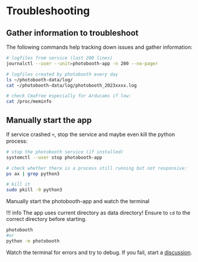 # Troubleshooting

## Gather information to troubleshoot

The following commands help tracking down issues and gather information:

```bash
# logfiles from service (last 200 lines)
journalctl --user --unit=photobooth-app -n 200 --no-pager

# logfiles created by photobooth every day
ls ~/photobooth-data/log/
cat ~/photobooth-data/log/photobooth_2023xxxx.log

# check CmaFree especially for Arducams if low:
cat /proc/meminfo
```

## Manually start the app

If service crashed 💀, stop the service and maybe even kill the python process:

```bash
# stop the photobooth service (if installed)
systemctl --user stop photobooth-app

# check whether there is a process still running but not responsive:
ps ax | grep python3

# kill it
sudo pkill -9 python3
```

Manually start the photobooth-app and watch the terminal

!!! info
    The app uses current directory as data directory! Ensure to `cd` to the correct directory before starting.

```bash
photobooth
#or
python -m photobooth
```

Watch the terminal for errors and try to debug. If you fail, start a [discussion](https://github.com/mgrl/photobooth-app/discussions).
